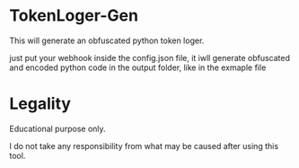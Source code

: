 # TokenLoger-Gen
This will generate an obfuscated python token loger.

just put your webhook inside the config.json file, it iwll generate obfuscated and encoded python code in the output folder, like in the exmaple file

# Legality
Educational purpose only.

I do not take any responsibility from what may be caused after using this tool.
